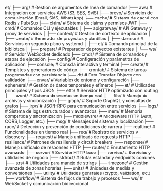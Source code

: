 et/
├── arg/ # Gestión de argumentos de línea de comandos
├── aws/ # Integración con servicios AWS (S3, SES, SMS)
├── brevo/ # Servicios de comunicación (Email, SMS, WhatsApp)
├── cache/ # Sistema de caché con Redis y Pub/Sub
├── claim/ # Sistema de claims y permisos JWT
├── cmd/ # Comandos CLI y ejecutables
│ ├── apigateway/ # API Gateway y proxy de servicios
│ ├── context/ # Gestión de contexto de aplicación
│ ├── create/ # Generador de proyectos y plantillas
│ ├── daemon/ # Servicios en segundo plano y systemd
│ ├── et/ # Comando principal de la biblioteca
│ ├── prepare/ # Preparador de proyectos existentes
│ └── ws/ # Servidor WebSocket dedicado
├── cmds/ # Sistema de comandos y etapas de ejecución
├── config/ # Configuración y parámetros de aplicación
├── console/ # Consola interactiva y terminal
├── create/ # Templates y generadores de código
├── crontab/ # Sistema de tareas programadas con persistencia
├── dt/ # Data Transfer Objects con validación
├── envar/ # Variables de entorno y configuración
├── ephemeral/ # Gestión de datos temporales y efímeros
├── et/ # Utilidades principales y tipos JSON
├── ettp/ # Servidor HTTP optimizado con routing
├── event/ # Sistema de eventos en tiempo real
├── file/ # Manejo de archivos y sincronización
├── graph/ # Soporte GraphQL y consultas de grafos
├── jrpc/ # JSON-RPC para comunicación entre servicios
├── logs/ # Sistema de logs estructurados y avanzados
├── mem/ # Memoria compartida y sincronización
├── middleware/ # Middleware HTTP (Auth, CORS, Logger, etc.)
├── msg/ # Mensajes del sistema y localización
├── race/ # Detección y prevención de condiciones de carrera
├── realtime/ # Funcionalidades en tiempo real
├── reg/ # Registro de servicios y discovery
├── request/ # Manejo unificado de requests HTTP
├── resilience/ # Patrones de resiliencia y circuit breakers
├── response/ # Manejo unificado de responses HTTP
├── router/ # Enrutamiento HTTP avanzado
├── server/ # Servidor HTTP base
├── service/ # Servicios y utilidades de negocio
├── stdrout/ # Rutas estándar y endpoints comunes
├── strs/ # Utilidades para manejo de strings
├── timezone/ # Gestión avanzada de zonas horarias
├── units/ # Unidades de medida y conversiones
├── utility/ # Utilidades generales (crypto, validation, etc.)
├── workflow/ # Sistema de flujos de trabajo y procesos
└── ws/ # WebSocket y comunicación bidireccional
